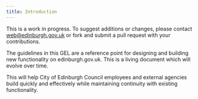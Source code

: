 ```yaml
---
title: Introduction
---
```


<p class="info-notice">This is a work in progress. To suggest additions or changes, please contact <a href="mailto:web@edinburgh.gov.uk">web@edinburgh.gov.uk</a> or fork and submit a pull request with your contributions.</p>

The guidelines in this GEL are a reference point for designing and building new functionality on edinburgh.gov.uk. This is a living document which will evolve over time.

This will help City of Edinburgh Council employees and external agencies build quickly and effectively while maintaining continuity with existing functionality.
